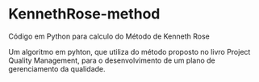 # KennethRose-method
Código em Python para calculo do Método de Kenneth Rose 

Um algoritmo em pyhton, que utiliza do método proposto no livro Project Quality Management, para o desenvolvimento de um plano de gerenciamento da qualidade.
